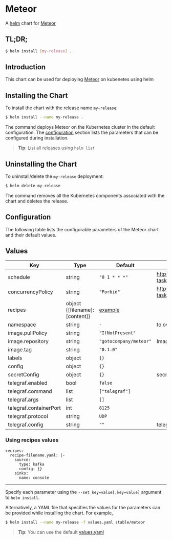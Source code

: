 # Meteor

A [helm](https://helm.sh/) chart for [Meteor](https://github.com/goto/meteor)

## TL;DR;

```bash
$ helm install [my-release] .
```

## Introduction

This chart can be used for deploying [Meteor](https://github.com/goto/meteor) on kubenetes using helm

## Installing the Chart

To install the chart with the release name `my-release`:

```bash
$ helm install --name my-release .
```

The command deploys Meteor on the Kubernetes cluster in the default configuration. The [configuration](#configuration) section lists the parameters that can be configured during installation.

> **Tip**: List all releases using `helm list`

## Uninstalling the Chart

To uninstall/delete the `my-release` deployment:

```bash
$ helm delete my-release
```

The command removes all the Kubernetes components associated with the chart and deletes the release.

## Configuration

The following table lists the configurable parameters of the Meteor chart and their default values.

## Values

| Key | Type | Default | Description |
| --- | ---- | ------- | ----------- |
| schedule | string | `"0 1 * * *"`  | https://kubernetes.io/docs/tasks/job/automated-tasks-with-cron-jobs/#schedule |
| concurrencyPolicy | string | `"Forbid"`  | https://kubernetes.io/docs/tasks/job/automated-tasks-with-cron-jobs/#concurrency-policy |
| recipes | object {\[filename\]: \[content\]} | [example](#sample-recipes-usage)  |  |
| namespace | string | `-` | to override release namespace |
| image.pullPolicy | string | `"IfNotPresent"` |  |
| image.repository | string | `"gotocompany/meteor"` | Image to use for deploying siren |
| image.tag | string | `"0.1.0"` |  |
| labels | object | `{}` |  |
| config | object | `{}` |  |
| secretConfig | object | `{}` | secrets |
| telegraf.enabled                      | bool   | `false`                                                                                       |                                                                      |
| telegraf.command                      | list   | `["telegraf"]`                                                                                |                                                                      |
| telegraf.args                         | list   | `[]`                                                                                          |                                                                      |
| telegraf.containerPort                | int    | `8125`                                                                                        |                                                                      |
| telegraf.protocol                     | string | `UDP`                                                                                         |                                                                      |
| telegraf.config                       | string | `""`                                                                                          | telegraf config file content                                         |

### Using recipes values
```
recipes:
  recipe-filename.yaml: |-
    source:
      type: kafka
      config: {}
    sinks:
      name: console
```

---

Specify each parameter using the `--set key=value[,key=value]` argument to `helm install`.

Alternatively, a YAML file that specifies the values for the parameters can be provided while installing the chart. For example,

```bash
$ helm install --name my-release -f values.yaml stable/meteor
```

> **Tip**: You can use the default [values.yaml](values.yaml)
